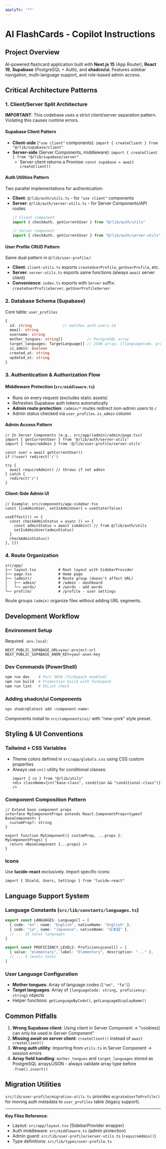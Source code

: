 ```yaml
---
applyTo: '**'
---
```

# AI FlashCards - Copilot Instructions

## Project Overview
AI-powered flashcard application built with **Next.js 15** (App Router), **React 19**, **Supabase** (PostgreSQL + Auth), and **shadcn/ui**. Features sidebar navigation, multi-language support, and role-based admin access.

## Critical Architecture Patterns

### 1. Client/Server Split Architecture
**IMPORTANT**: This codebase uses a strict client/server separation pattern. Violating this causes runtime errors.

#### Supabase Client Pattern
- **Client-side** (`"use client"` components): `import { createClient } from "@/lib/supabase/client"`
- **Server-side** (Server Components, middleware): `import { createClient } from "@/lib/supabase/server"`
  - Server client returns a Promise: `const supabase = await createClient()`

#### Auth Utilities Pattern
Two parallel implementations for authentication:
- **Client**: `@/lib/auth/utils.ts` - for `"use client"` components
- **Server**: `@/lib/auth/server-utils.ts` - for Server Components/API routes
  ```ts
  // Client component
  import { checkAuth, getCurrentUser } from "@/lib/auth/utils"
  
  // Server component
  import { checkAuth, getCurrentUser } from "@/lib/auth/server-utils"
  ```

#### User Profile CRUD Pattern
Same dual pattern in `@/lib/user-profile/`:
- **Client**: `client-utils.ts` exports `createUserProfile`, `getUserProfile`, etc.
- **Server**: `server-utils.ts` exports same functions (always `await` server client)
- **Convenience**: `index.ts` exports with `Server` suffix: `createUserProfileServer`, `getUserProfileServer`

### 2. Database Schema (Supabase)
Core table: `user_profiles`
```typescript
{
  id: string              // matches auth.users.id
  email: string
  username: string
  mother_tongues: string[]           // PostgreSQL array
  target_languages: TargetLanguage[] // JSON array: [{languageCode, proficiency}]
  is_admin: boolean
  created_at: string
  updated_at: string
}
```

### 3. Authentication & Authorization Flow

#### Middleware Protection (`src/middleware.ts`)
- Runs on every request (excludes static assets)
- Refreshes Supabase auth tokens automatically
- **Admin route protection**: `/admin/*` routes redirect non-admin users to `/`
- Admin status checked via `user_profiles.is_admin` column

#### Admin Access Pattern
```tsx
// In Server Components (e.g., src/app/(admin)/admin/page.tsx)
import { getCurrentUser } from '@/lib/auth/server-utils'
import { requireAdmin } from '@/lib/user-profile/server-utils'

const user = await getCurrentUser()
if (!user) redirect('/')

try {
  await requireAdmin() // throws if not admin
} catch {
  redirect('/')
}
```

#### Client-Side Admin UI
```tsx
// Example: src/components/app-sidebar.tsx
const [isAdminUser, setIsAdminUser] = useState(false)

useEffect(() => {
  const checkAdminStatus = async () => {
    const adminStatus = await isAdmin() // from @/lib/auth/utils
    setIsAdminUser(adminStatus)
  }
  checkAdminStatus()
}, [])
```

### 4. Route Organization
```
src/app/
├── layout.tsx          # Root layout with SidebarProvider
├── page.tsx            # Home page
├── (admin)/            # Route group (doesn't affect URL)
│   ├── admin/          # /admin - dashboard
│   └── words/          # /words - add words
└── profile/            # /profile - user settings
```
Route groups `(admin)` organize files without adding URL segments.

## Development Workflow

### Environment Setup
Required `.env.local`:
```
NEXT_PUBLIC_SUPABASE_URL=your-project-url
NEXT_PUBLIC_SUPABASE_ANON_KEY=your-anon-key
```

### Dev Commands (PowerShell)
```powershell
npm run dev    # Port 3030 (Turbopack enabled)
npm run build  # Production build with Turbopack
npm run lint   # ESLint check
```

### Adding shadcn/ui Components
```powershell
npx shadcn@latest add <component-name>
```
Components install to `src/components/ui/` with "new-york" style preset.

## Styling & UI Conventions

### Tailwind + CSS Variables
- Theme colors defined in `src/app/globals.css` using CSS custom properties
- Always use `cn()` utility for conditional classes:
  ```tsx
  import { cn } from "@/lib/utils"
  <div className={cn("base-class", condition && "conditional-class")} />
  ```

### Component Composition Pattern
```tsx
// Extend base component props
interface MyComponentProps extends React.ComponentProps<typeof BaseComponent> {
  customProp?: string
}

export function MyComponent({ customProp, ...props }: MyComponentProps) {
  return <BaseComponent {...props} />
}
```

### Icons
Use **lucide-react** exclusively. Import specific icons:
```tsx
import { Shield, Users, Settings } from "lucide-react"
```

## Language Support System

### Language Constants (`src/lib/constants/languages.ts`)
```typescript
export const LANGUAGES: Language[] = [
  { code: "en", name: "English", nativeName: "English" },
  { code: "ja", name: "Japanese", nativeName: "日本語" },
  // ... 15 total languages
]

export const PROFICIENCY_LEVELS: ProficiencyLevel[] = [
  { value: "elementary", label: "Elementary", description: "..." },
  // ... 5 levels total
]
```

### User Language Configuration
- **Mother tongues**: Array of language codes (`["en", "fa"]`)
- **Target languages**: Array of `{languageCode: string, proficiency: string}` objects
- Helper functions: `getLanguageByCode()`, `getLanguageDisplayName()`

## Common Pitfalls

1. **Wrong Supabase client**: Using client in Server Component → "cookies() can only be used in Server Component"
2. **Missing await on server client**: `createClient()` instead of `await createClient()`
3. **Wrong auth utility**: Importing from `utils.ts` in Server Component → session errors
4. **Array field handling**: `mother_tongues` and `target_languages` stored as PostgreSQL arrays/JSON - always validate array type before `.from().insert()`

## Migration Utilities
`src/lib/user-profile/migration-utils.ts` provides `migrateUserToProfile()` for moving auth metadata to `user_profiles` table (legacy support).

---

**Key Files Reference**:
- Layout: `src/app/layout.tsx` (SidebarProvider wrapper)
- Auth middleware: `src/middleware.ts` (admin protection)
- Admin guard: `src/lib/user-profile/server-utils.ts` (`requireAdmin()`)
- Type definitions: `src/lib/types/user-profile.ts`